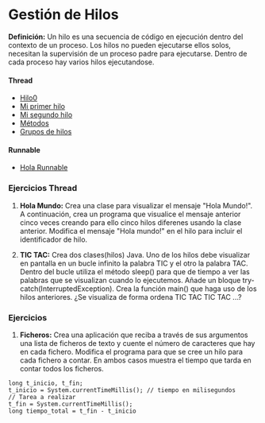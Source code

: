 # Gestión de Hilos

**Definición:** Un hilo es una secuencia de código en ejecución dentro del contexto de un proceso. Los hilos no pueden ejecutarse ellos solos, necesitan la supervisión de un proceso padre para ejecutarse. Dentro de cada proceso hay varios hilos ejecutandose.

#### Thread

- [Hilo0](https://github.com/franlu/DAM-PSP/blob/master/hilos/hilo0Thread.java)
- [Mi primer hilo](https://github.com/franlu/DAM-PSP/blob/master/hilos/hiloThread.java)
- [Mi segundo hilo](https://github.com/franlu/DAM-PSP/blob/master/hilos/Hilo1Thread.java)
- [Métodos](https://github.com/franlu/DAM-PSP/blob/master/hilos/Hilo2Thread.java)
- [Grupos de hilos](https://github.com/franlu/DAM-PSP/blob/master/hilos/Hilo3Thread.java)

#### Runnable

- [Hola Runnable](https://github.com/franlu/DAM-PSP/blob/master/hilos/hilo4Runnable.java)

### Ejercicios Thread

1. **Hola Mundo:** Crea una clase para visualizar el mensaje "Hola Mundo!". A continuación, crea un programa que visualice el mensaje anterior cinco veces creando para ello cinco hilos diferenes usando la clase anterior. Modifica el mensaje "Hola mundo!" en el hilo para incluir el identificador de hilo.

2. **TIC TAC:** Crea dos clases(hilos) Java. Uno de los hilos debe visualizar en pantalla en un bucle infinito la palabra TIC y el otro la palabra TAC. Dentro del bucle utiliza el método sleep() para que de tiempo a ver las palabras que se visualizan cuando lo ejecutemos. Añade un bloque try-catch(InterruptedException). Crea la función main() que haga uso de los hilos anteriores. ¿Se visualiza de forma ordena TIC TAC TIC TAC ...?

### Ejercicios

1. **Ficheros:** Crea una aplicación que reciba a través de sus argumentos una lista de ficheros de texto y cuente el número de caracteres que hay en cada fichero. Modifica el programa para que se cree un hilo para cada fichero a contar. En ambos casos muestra el tiempo que tarda en contar todos los ficheros.
```
long t_inicio, t_fin;
t_inicio = System.currentTimeMillis(); // tiempo en milisegundos
// Tarea a realizar
t_fin = System.currentTimeMillis();
long tiempo_total = t_fin - t_inicio
```